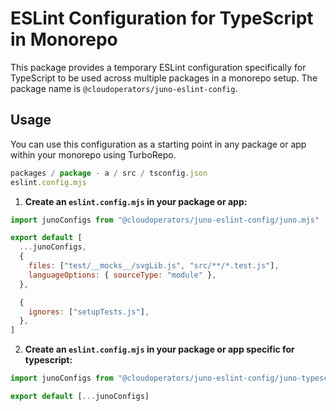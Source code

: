 # ESLint Configuration for TypeScript in Monorepo

This package provides a temporary ESLint configuration specifically for TypeScript to be used across multiple packages in a monorepo setup. The package name is `@cloudoperators/juno-eslint-config`.

## Usage

You can use this configuration as a starting point in any package or app within your monorepo using TurboRepo.

```javascript
packages / package - a / src / tsconfig.json
eslint.config.mjs
```

1. **Create an `eslint.config.mjs` in your package or app:**

```javascript
import junoConfigs from "@cloudoperators/juno-eslint-config/juno.mjs"

export default [
  ...junoConfigs,
  {
    files: ["test/__mocks__/svgLib.js", "src/**/*.test.js"],
    languageOptions: { sourceType: "module" },
  },

  {
    ignores: ["setupTests.js"],
  },
]
```

2. **Create an `eslint.config.mjs` in your package or app specific for typescript:**

```javascript
import junoConfigs from "@cloudoperators/juno-eslint-config/juno-typescript.mjs"

export default [...junoConfigs]
```
